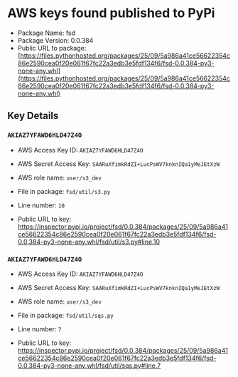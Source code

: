 # AWS keys found published to PyPi

* Package Name: fsd
* Package Version: 0.0.384
* Public URL to package: [https://files.pythonhosted.org/packages/25/09/5a986a41ce56622354c86e2590cea0f20e061f67fc22a3edb3e5fdf134f6/fsd-0.0.384-py3-none-any.whl](https://files.pythonhosted.org/packages/25/09/5a986a41ce56622354c86e2590cea0f20e061f67fc22a3edb3e5fdf134f6/fsd-0.0.384-py3-none-any.whl)

## Key Details

### `AKIAZ7YFAWD6HLD47Z4O`

* AWS Access Key ID: `AKIAZ7YFAWD6HLD47Z4O`
* AWS Secret Access Key: `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` 
* AWS role name: `user/s3_dev`
* File in package: `fsd/util/s3.py`
* Line number: `10`

* Public URL to key: https://inspector.pypi.io/project/fsd/0.0.384/packages/25/09/5a986a41ce56622354c86e2590cea0f20e061f67fc22a3edb3e5fdf134f6/fsd-0.0.384-py3-none-any.whl/fsd/util/s3.py#line.10



### `AKIAZ7YFAWD6HLD47Z4O`

* AWS Access Key ID: `AKIAZ7YFAWD6HLD47Z4O`
* AWS Secret Access Key: `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` 
* AWS role name: `user/s3_dev`
* File in package: `fsd/util/sqs.py`
* Line number: `7`

* Public URL to key: https://inspector.pypi.io/project/fsd/0.0.384/packages/25/09/5a986a41ce56622354c86e2590cea0f20e061f67fc22a3edb3e5fdf134f6/fsd-0.0.384-py3-none-any.whl/fsd/util/sqs.py#line.7


